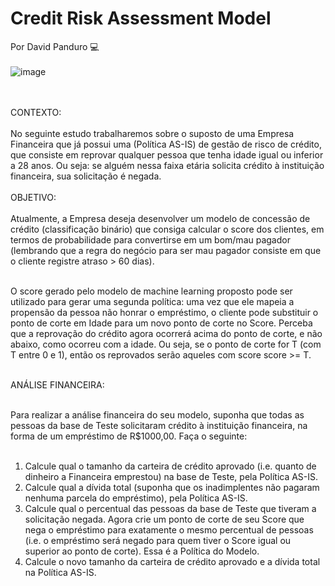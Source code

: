 # Credit Risk Assessment Model
Por David Panduro 💻<br><br>
![image](https://github.com/DavidPanduro/credit_risk_assessment/assets/45201867/51c1c1f3-79cb-469c-99aa-b35fc862aef8)

<br><br>
CONTEXTO:<br><br>
No seguinte estudo trabalharemos sobre o suposto de uma Empresa Financeira que já possui uma (Política AS-IS) de gestão de risco de crédito, que consiste em reprovar qualquer pessoa que tenha idade igual ou inferior a 28 anos. Ou seja: se alguém nessa faixa etária solicita crédito à instituição financeira, sua solicitação é negada.
<br><br>
OBJETIVO:<br><br>
Atualmente, a Empresa deseja desenvolver um modelo de concessão de crédito (classificação binário) que consiga calcular o score dos clientes, em termos de probabilidade para convertirse em um bom/mau pagador (lembrando que a regra do negócio para ser mau pagador consiste em que o cliente registre atraso > 60 dias). <br><br>

O score gerado pelo modelo de machine learning proposto pode ser utilizado para gerar uma segunda política: uma vez que ele mapeia a propensão da pessoa não honrar o empréstimo, o cliente pode substituir o ponto de corte em Idade para um novo ponto de corte no Score. Perceba que a reprovação do crédito agora ocorrerá acima do ponto de corte, e não abaixo, como ocorreu com a idade. Ou seja, se o ponto de corte for T (com T entre 0 e 1), então os reprovados serão aqueles com score score >= T.<br><br>

ANÁLISE FINANCEIRA: <br><br>

Para realizar a análise financeira do seu modelo, suponha que todas as pessoas da base de Teste solicitaram crédito à instituição financeira, na forma de um empréstimo de R$1000,00. Faça o seguinte:<br><br>

1. Calcule qual o tamanho da carteira de crédito aprovado (i.e. quanto de dinheiro a Financeira emprestou) na base de Teste, pela Política AS-IS.
2. Calcule qual a dívida total (suponha que os inadimplentes não pagaram nenhuma parcela do empréstimo), pela Política AS-IS.
3. Calcule qual o percentual das pessoas da base de Teste que tiveram a solicitação negada. Agora crie um ponto de corte de seu Score que nega o empréstimo para exatamente o mesmo percentual de pessoas (i.e. o empréstimo será negado para quem tiver o Score igual ou superior ao ponto de corte). Essa é a Política do Modelo.
4. Calcule o novo tamanho da carteira de crédito aprovado e a dívida total na Política AS-IS.






